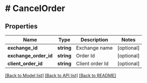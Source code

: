 # # CancelOrder

## Properties

Name | Type | Description | Notes
------------ | ------------- | ------------- | -------------
**exchange_id** | **string** | Exchange name | [optional] 
**exchange_order_id** | **string** | Order Id | [optional] 
**client_order_id** | **string** | Client order Id | [optional] 

[[Back to Model list]](../../README.md#documentation-for-models) [[Back to API list]](../../README.md#documentation-for-api-endpoints) [[Back to README]](../../README.md)



